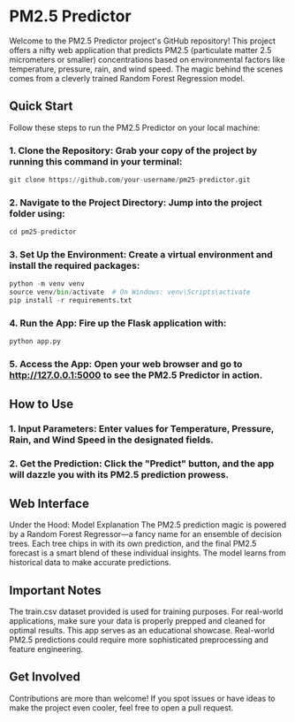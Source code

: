 # PM2.5 Predictor

Welcome to the PM2.5 Predictor project's GitHub repository! This project offers a nifty web application that predicts PM2.5 (particulate matter 2.5 micrometers or smaller) concentrations based on environmental factors like temperature, pressure, rain, and wind speed. The magic behind the scenes comes from a cleverly trained Random Forest Regression model.

## Quick Start
Follow these steps to run the PM2.5 Predictor on your local machine:

### 1. Clone the Repository: Grab your copy of the project by running this command in your terminal:

```python
git clone https://github.com/your-username/pm25-predictor.git
```

### 2. Navigate to the Project Directory: Jump into the project folder using:

```python
cd pm25-predictor
```

### 3. Set Up the Environment: Create a virtual environment and install the required packages:

```python
python -m venv venv
source venv/bin/activate  # On Windows: venv\Scripts\activate
pip install -r requirements.txt
```

### 4. Run the App: Fire up the Flask application with:

```python
python app.py
```

### 5. Access the App: Open your web browser and go to http://127.0.0.1:5000 to see the PM2.5 Predictor in action.

## How to Use
### 1. Input Parameters: Enter values for Temperature, Pressure, Rain, and Wind Speed in the designated fields.

### 2. Get the Prediction: Click the "Predict" button, and the app will dazzle you with its PM2.5 prediction prowess.

## Web Interface

Under the Hood: Model Explanation
The PM2.5 prediction magic is powered by a Random Forest Regressor—a fancy name for an ensemble of decision trees. Each tree chips in with its own prediction, and the final PM2.5 forecast is a smart blend of these individual insights. The model learns from historical data to make accurate predictions.

## Important Notes
The train.csv dataset provided is used for training purposes. For real-world applications, make sure your data is properly prepped and cleaned for optimal results.
This app serves as an educational showcase. Real-world PM2.5 predictions could require more sophisticated preprocessing and feature engineering.

## Get Involved
Contributions are more than welcome! If you spot issues or have ideas to make the project even cooler, feel free to open a pull request.
